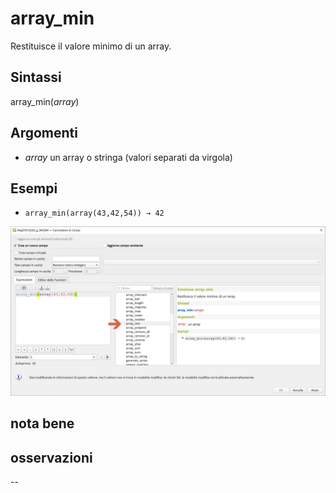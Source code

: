 # array_min

Restituisce il valore minimo di un array.

## Sintassi

array_min(_array_) 

## Argomenti

* _array_ un array o stringa (valori separati da virgola)

## Esempi

* `array_min(array(43,42,54)) → 42`

![](../../img/arrays/array_min/array_min1.png)

## nota bene

## osservazioni

--
